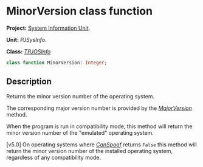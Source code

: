 # MinorVersion class function #

**Project:** [System Information Unit](SystemInformationUnit.md).

**Unit:** _PJSysInfo_.

**Class:** _[TPJOSInfo](TPJOSInfo.md)_

```pascal
class function MinorVersion: Integer;
```

## Description ##

Returns the minor version number of the operating system.

The corresponding major version number is provided by the _[MajorVersion](TPJOSInfoMajorVersion.md)_ method.

When the program is run in compatibility mode, this method will return the minor version number of the "emulated" operating system.

[v5.0] On operating systems where _[CanSpoof](TPJOSInfoCanSpoof.md)_ returns `False` this method will return the minor version number of the installed operating system, regardless of any compatibility mode.